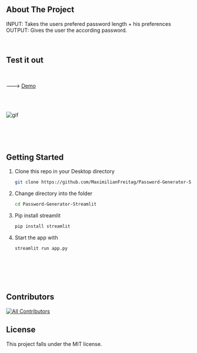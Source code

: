 ## About The Project
INPUT: Takes the users prefered password length + his preferences   <br /> 
OUTPUT: Gives the user the according password. 

<br />

<h2> Test it out </h2 >  <br> 

---> [Demo](https://share.streamlit.io/maximilianfreitag/password-generator-streamlit/pass_gen.py) 

<br />
<br />

![gif](https://user-images.githubusercontent.com/46624616/135414165-2716bc06-09b2-4e33-aa98-a5d4a8c39755.gif)



<br />
<br />
<br />


<!-- GETTING STARTED -->
## Getting Started


1. Clone this repo in your Desktop directory
   ```sh
   git clone https://github.com/MaximilianFreitag/Password-Generator-Streamlit.git
   ```

2. Change directory into the folder
   ```sh
   cd Password-Generator-Streamlit
   ```
3. Pip install streamlit
   ```sh
   pip install streamlit
   ```
   
4. Start the app with
   ```sh
   streamlit run app.py
   ```

<!-- Different functions -->


<br />


<br />
<br />
<br />




## Contributors

<!-- ALL-CONTRIBUTORS-LIST:START - Do not remove or modify this section -->
<!-- prettier-ignore-start -->
<!-- markdownlint-disable -->

<!-- markdownlint-restore -->
<!-- prettier-ignore-end -->

<!-- ALL-CONTRIBUTORS-LIST:END -->

[![All Contributors](https://img.shields.io/github/all-contributors/projectOwner/projectName?color=ee8449&style=flat-square)](#contributors)

## License
This project falls under the MIT license.

